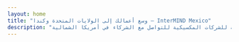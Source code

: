 ```yaml
---
layout: home
title: "وسع أعمالك إلى الولايات المتحدة وكندا — InterMIND Mexico"
description: "تحدث بالإسبانية، يسمعون الإنجليزية. ترجمة فورية للشركات المكسيكية للتواصل مع الشركاء في أمريكا الشمالية."
---
```


<HeroSection
  title="تحدث **بالإسبانية**. <br>يسمعون **الإنجليزية**. <br>أغلق المزيد من الصفقات."
  text="اربط الشركات المكسيكية مع الشركاء الأمريكيين والكنديين من خلال الترجمة الصوتية الفورية.">
<NavButton buttonLabel="اعرف المزيد" buttonClass="brand" to="/" />
<NavButton buttonLabel="المساعد" buttonClass="alt" to="/chat" />
</HeroSection>

<br>
<VideoPlayer src="/promo/demo-en-mx.mp4" />
